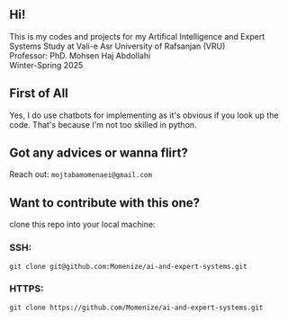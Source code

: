 ## Hi!

This is my codes and projects for my Artifical Intelligence and Expert Systems Study at Vali-e Asr University of Rafsanjan (VRU)<br />
Professor: PhD. Mohsen Haj Abdollahi<br />
Winter-Spring 2025


## First of All
Yes, I do use chatbots for implementing as it's obvious if you look up the code. That's because I'm not too skilled in python.



## Got any advices or wanna flirt? 
Reach out: 
`
mojtabamomenaei@gmail.com
`

## Want to contribute with this one?
clone this repo into your local machine: <br />
###  SSH: <br />
  
  ```
  git clone git@github.com:Momenize/ai-and-expert-systems.git
  ```

###  HTTPS: <br />
  
  ```
  git clone https://github.com/Momenize/ai-and-expert-systems.git
  ```

